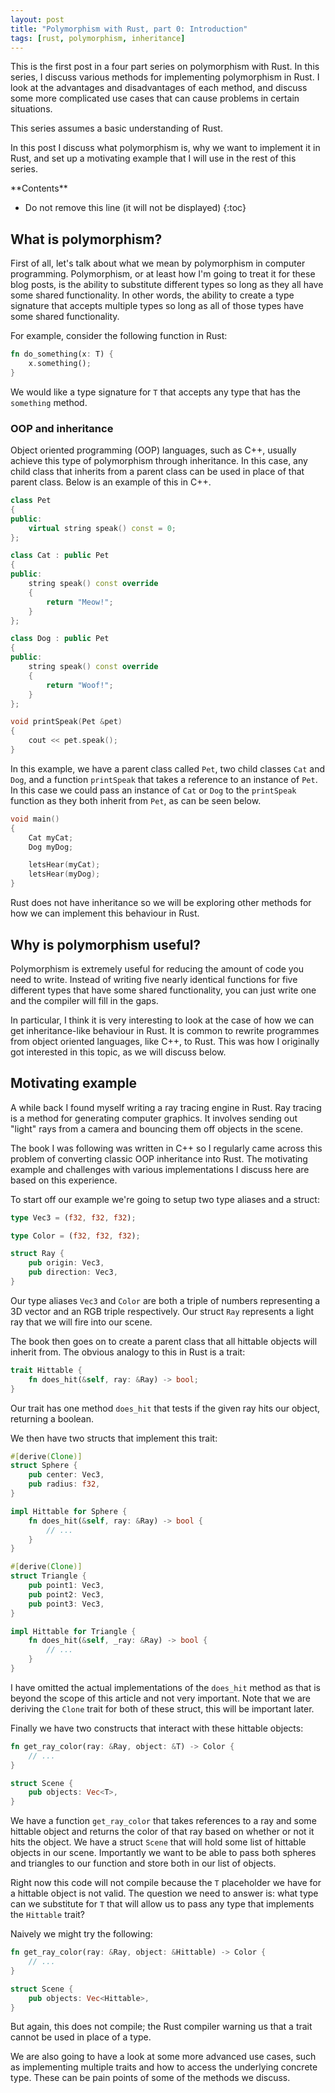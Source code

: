 ```yaml
---
layout: post
title: "Polymorphism with Rust, part 0: Introduction"
tags: [rust, polymorphism, inheritance]
---
```


This is the first post in a four part series on polymorphism with Rust. In this
series, I discuss various methods for implementing polymorphism in Rust. I look
at the advantages and disadvantages of each method, and discuss some more
complicated use cases that can cause problems in certain situations.

This series assumes a basic understanding of Rust.

In this post I discuss what polymorphism is, why we want to implement it in
Rust, and set up a motivating example that I will use in the rest of this
series.

<div class="table-of-contents" markdown=1>
**Contents**

* Do not remove this line (it will not be displayed)
{:toc}
</div>

## What is polymorphism?

First of all, let's talk about what we mean by polymorphism in computer
programming. Polymorphism, or at least how I'm going to treat it for these blog
posts, is the ability to substitute different types so long as they all have
some shared functionality. In other words, the ability to create a type
signature that accepts multiple types so long as all of those types have some
shared functionality.

For example, consider the following function in Rust:

```rust
fn do_something(x: T) {
    x.something();
}
```

We would like a type signature for `T` that accepts any type that has the
`something` method.

### OOP and inheritance

Object oriented programming (OOP) languages, such as C++, usually achieve this
type of polymorphism through inheritance. In this case, any child class that
inherits from a parent class can be used in place of that parent class. Below is
an example of this in C++.

```c++
class Pet
{
public:
    virtual string speak() const = 0;
};

class Cat : public Pet
{
public:
    string speak() const override
    {
        return "Meow!";
    }
};

class Dog : public Pet
{
public:
    string speak() const override
    {
        return "Woof!";
    }
};

void printSpeak(Pet &pet)
{
    cout << pet.speak();
}
```

In this example, we have a parent class called `Pet`, two child classes `Cat`
and `Dog`, and a function `printSpeak` that takes a reference to an instance of
`Pet`. In this case we could pass an instance of `Cat` or `Dog` to the
`printSpeak` function as they both inherit from `Pet`, as can be seen below.

```c++
void main()
{
    Cat myCat;
    Dog myDog;

    letsHear(myCat);
    letsHear(myDog);
}
```

Rust does not have inheritance so we will be exploring other methods for how we
can implement this behaviour in Rust.

## Why is polymorphism useful?

Polymorphism is extremely useful for reducing the amount of code you need to
write. Instead of writing five nearly identical functions for five different
types that have some shared functionality, you can just write one and the
compiler will fill in the gaps.

In particular, I think it is very interesting to look at the case of how we can
get inheritance-like behaviour in Rust. It is common to rewrite programmes from
object oriented languages, like C++, to Rust. This was how I originally got
interested in this topic, as we will discuss below.

## Motivating example

A while back I found myself writing a ray tracing engine in Rust. Ray tracing is
a method for generating computer graphics. It involves sending out "light" rays
from a camera and bouncing them off objects in the scene.

The book I was following was written in C++ so I regularly came across this
problem of converting classic OOP inheritance into Rust. The motivating example
and challenges with various implementations I discuss here are based on this
experience.

To start off our example we're going to setup two type aliases and a struct:

```rust
type Vec3 = (f32, f32, f32);

type Color = (f32, f32, f32);

struct Ray {
    pub origin: Vec3,
    pub direction: Vec3,
}
```

Our type aliases `Vec3` and `Color` are both a triple of numbers representing a
3D vector and an RGB triple respectively. Our struct `Ray` represents a light
ray that we will fire into our scene.

The book then goes on to create a parent class that all hittable objects will
inherit from. The obvious analogy to this in Rust is a trait:

```rust
trait Hittable {
    fn does_hit(&self, ray: &Ray) -> bool;
}
```

Our trait has one method `does_hit` that tests if the given ray hits our object,
returning a boolean.

We then have two structs that implement this trait:

```rust
#[derive(Clone)]
struct Sphere {
    pub center: Vec3,
    pub radius: f32,
}

impl Hittable for Sphere {
    fn does_hit(&self, ray: &Ray) -> bool {
        // ...
    }
}

#[derive(Clone)]
struct Triangle {
    pub point1: Vec3,
    pub point2: Vec3,
    pub point3: Vec3,
}

impl Hittable for Triangle {
    fn does_hit(&self, _ray: &Ray) -> bool {
        // ...
    }
}
```

I have omitted the actual implementations of the `does_hit` method as that is
beyond the scope of this article and not very important. Note that we are
deriving the `Clone` trait for both of these struct, this will be important
later.

Finally we have two constructs that interact with these hittable objects:

```rust
fn get_ray_color(ray: &Ray, object: &T) -> Color {
    // ...
}

struct Scene {
    pub objects: Vec<T>,
}
```

We have a function `get_ray_color` that takes references to a ray and some
hittable object and returns the color of that ray based on whether or not it
hits the object. We have a struct `Scene` that will hold some list of hittable
objects in our scene. Importantly we want to be able to pass both spheres and
triangles to our function and store both in our list of objects.

Right now this code will not compile because the `T` placeholder we have for a
hittable object is not valid. The question we need to answer is: what type can
we substitute for `T` that will allow us to pass any type that implements the
`Hittable` trait?

Naively we might try the following:

```rust
fn get_ray_color(ray: &Ray, object: &Hittable) -> Color {
    // ...
}

struct Scene {
    pub objects: Vec<Hittable>,
}
```

But again, this does not compile; the Rust compiler warning us that a trait
cannot be used in place of a type.

We are also going to have a look at some more advanced use cases, such as
implementing multiple traits and how to access the underlying concrete type.
These can be pain points of some of the methods we discuss.
